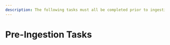 ```yaml
---
description: The following tasks must all be completed prior to ingestion of metadata.
---
```


# Pre-Ingestion Tasks

